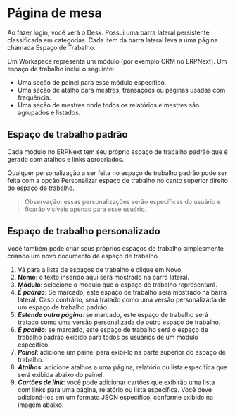 # Página de mesa



Ao fazer login, você verá o Desk. Possui uma barra lateral persistente classificada em categorias. Cada item da barra lateral leva a uma página chamada Espaço de Trabalho.


Um Workspace representa um módulo (por exemplo CRM no ERPNext). Um espaço de trabalho inclui o seguinte:


* Uma seção de painel para esse módulo específico.
* Uma seção de atalho para mestres, transações ou páginas usadas com frequência.
* Uma seção de mestres onde todos os relatórios e mestres são agrupados e listados.


## Espaço de trabalho padrão


Cada módulo no ERPNext tem seu próprio espaço de trabalho padrão que é gerado com atalhos e links apropriados.


Qualquer personalização a ser feita no espaço de trabalho padrão pode ser feita com a opção Personalizar espaço de trabalho no canto superior direito do espaço de trabalho.



> 
> Observação: essas personalizações serão específicas do usuário e ficarão visíveis apenas para esse usuário.
> 
> 
> 


## Espaço de trabalho personalizado


Você também pode criar seus próprios espaços de trabalho simplesmente criando um novo documento de espaço de trabalho.


1. Vá para a lista de espaços de trabalho e clique em Novo.
2. **Nome**: o texto inserido aqui será mostrado na barra lateral.
3. **Módulo**: selecione o módulo que o espaço de trabalho representará.
4. ***É padrão***: Se marcado, este espaço de trabalho será mostrado na barra lateral. Caso contrário, será tratado como uma versão personalizada de um espaço de trabalho padrão.
5. ***Estende outra página***: se marcado, este espaço de trabalho será tratado como uma versão personalizada de outro espaço de trabalho.
6. ***É padrão***: se marcado, este espaço de trabalho será o espaço de trabalho padrão exibido para todos os usuários de um módulo específico.
7. ***Painel***: adicione um painel para exibi-lo na parte superior do espaço de trabalho.
8. ***Atalhos***: adicione atalhos a uma página, relatório ou lista específica que será exibida abaixo do painel.
9. ***Cartões de link***: você pode adicionar cartões que exibirão uma lista com links para uma página, relatório ou lista específica. Você deve adicioná-los em um formato JSON específico, conforme exibido na imagem abaixo.



